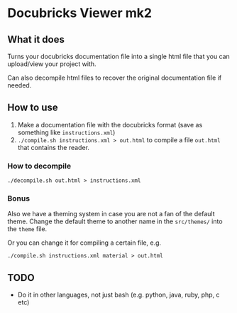 # Docubricks Viewer mk2

## What it does
Turns your docubricks documentation file into a single html file that you can upload/view your project with.

Can also decompile html files to recover the original documentation file if needed.

## How to use
1. Make a documentation file with the docubricks format (save as something like `instructions.xml`)
2. `./compile.sh instructions.xml > out.html` to compile a file `out.html` that contains the reader.

### How to decompile
`./decompile.sh out.html > instructions.xml`

### Bonus
Also we have a theming system in case you are not a fan of the default theme. Change the default theme to another name in the `src/themes/` into the `theme` file.

Or you can change it for compiling a certain file, e.g.

`./compile.sh instructions.xml material > out.html`

## TODO
- Do it in other languages, not just bash (e.g. python, java, ruby, php, c etc)
